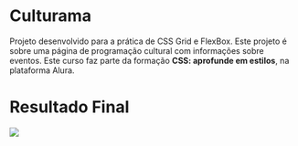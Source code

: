 # Culturama
Projeto desenvolvido para a prática de CSS Grid e FlexBox. Este projeto é sobre uma página de programação cultural com informações sobre eventos.
Este curso faz parte da formação **CSS: aprofunde em estilos**, na plataforma Alura.

# Resultado Final
<img src="./assets/img/prints/desktop.png"/>

